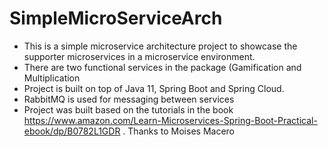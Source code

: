 # SimpleMicroServiceArch

- This is a simple microservice architecture project to showcase the supporter microservices in a microservice environment.
- There are two functional services in the package (Gamification and Multiplication
- Project is built on top of Java 11, Spring Boot and Spring Cloud.
- RabbitMQ is used for messaging between services
- Project was built based on the tutorials in the book https://www.amazon.com/Learn-Microservices-Spring-Boot-Practical-ebook/dp/B0782L1GDR . Thanks to Moises Macero
